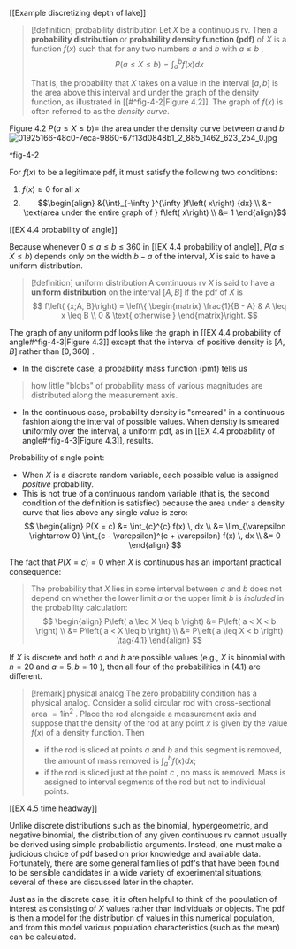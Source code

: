 [[Example discretizing depth of lake]]

> [!definition] probability distribution
> Let $X$ be a continuous rv. 
> Then a **probability distribution** or **probability density function (pdf)** of $X$ is a function $f\left( x\right)$ such that for any two numbers $a$ and $b$ with $a \leq b$ ,
> $$
> P\left( {a \leq X \leq b}\right) = {\int }_{a}^{b}f\left( x\right) {dx}
> $$
> 
> That is, the probability that $X$ takes on a value in the interval $\left\lbrack {a, b}\right\rbrack$ is the area above this interval and under the graph of the density function, as illustrated in [[#^fig-4-2|Figure 4.2]]. 
> The graph of $f\left( x\right)$ is often referred to as the *density curve*.

Figure 4.2 
$P\left( {a \leq X \leq b}\right) =$ the area under the density curve between $a$ and $b$
![01925166-48c0-7eca-9860-67f13d0848b1_2_885_1462_623_254_0.jpg](images/01925166-48c0-7eca-9860-67f13d0848b1_2_885_1462_623_254_0.jpg)

^fig-4-2

For $f\left( x\right)$ to be a legitimate pdf, it must satisfy the following two conditions:
1. $f\left( x\right) \geq 0$ for all $x$
2. $$\begin{align} &{\int}_{-\infty }^{\infty }f\left( x\right) {dx} \\ &= \text{area under the entire graph of } f\left( x\right) \\ &= 1 \end{align}$$

[[EX 4.4 probability of angle]]

Because whenever $0 \leq a \leq b \leq {360}$ in [[EX 4.4 probability of angle]], $P\left( {a \leq X \leq b}\right)$ depends only on the width $b - a$ of the interval, $X$ is said to have a uniform distribution.

> [!definition] uniform distribution
> A continuous rv $X$ is said to have a **uniform distribution** on the interval $\left\lbrack {A, B}\right\rbrack$ if the pdf of $X$ is
> $$
> f\left( {x;A, B}\right) = \left\{ \begin{matrix} \frac{1}{B - A} & A \leq x \leq B \\ 0 & \text{ otherwise } \end{matrix}\right.
> $$

The graph of any uniform pdf looks like the graph in [[EX 4.4 probability of angle#^fig-4-3|Figure 4.3]] except that the interval of positive density is $\left\lbrack {A, B}\right\rbrack$ rather than $\left\lbrack {0,{360}}\right\rbrack$ .

- In the discrete case, a probability mass function (pmf) tells us 
> how little "blobs" of probability mass of various magnitudes are distributed along the measurement axis. 
- In the continuous case, probability density is "smeared" in a continuous fashion along the interval of possible values. 
When density is smeared uniformly over the interval, a uniform pdf, as in [[EX 4.4 probability of angle#^fig-4-3|Figure 4.3]], results.

Probability of single point: 
- When $X$ is a discrete random variable, each possible value is assigned *positive* probability. 
- This is not true of a continuous random variable (that is, the second condition of the definition is satisfied) because the area under a density curve that lies above any single value is zero:
$$
\begin{align}
    P(X = c) &= \int_{c}^{c} f(x) \, dx \\
    &= \lim_{\varepsilon \rightarrow 0} \int_{c - \varepsilon}^{c + \varepsilon} f(x) \, dx \\
    &= 0
\end{align}
$$

The fact that $P\left( {X = c}\right) = 0$ when $X$ is continuous has an important practical consequence: 
> The probability that $X$ lies in some interval between $a$ and $b$ does not depend on whether the lower limit $a$ or the upper limit $b$ is *included* in the probability calculation:
> $$
> \begin{align}
>     P\left( a \leq X \leq b \right) &= P\left( a < X < b \right) \\
>     &= P\left( a < X \leq b \right) \\
>     &= P\left( a \leq X < b \right) \tag{4.1}
> \end{align}
> $$

If $X$ is discrete and both $a$ and $b$ are possible values (e.g., $X$ is binomial with $n = {20}$ and $a = 5, b = {10}$ ), then all four of the probabilities in (4.1) are different.

> [!remark] physical analog
> The zero probability condition has a physical analog. 
> Consider a solid circular rod with cross-sectional area $= 1{\mathrm{{in}}}^{2}$ . 
> Place the rod alongside a measurement axis and suppose that the density of the rod at any point $x$ is given by the value $f\left( x\right)$ of a density function. 
> Then 
> - if the rod is sliced at points $a$ and $b$ and this segment is removed, the amount of mass removed is ${\int }_{a}^{b}f\left( x\right) {dx}$; 
> - if the rod is sliced just at the point $c$ , no mass is removed. 
> Mass is assigned to interval segments of the rod but not to individual points.

[[EX 4.5 time headway]]

Unlike discrete distributions such as the binomial, hypergeometric, and negative binomial, the distribution of any given continuous rv cannot usually be derived using simple probabilistic arguments. 
Instead, one must make a judicious choice of pdf based on prior knowledge and available data. 
Fortunately, there are some general families of pdf's that have been found to be sensible candidates in a wide variety of experimental situations; several of these are discussed later in the chapter.

Just as in the discrete case, it is often helpful to think of the population of interest as consisting of $X$ values rather than individuals or objects. 
The pdf is then a model for the distribution of values in this numerical population, and from this model various population characteristics (such as the mean) can be calculated.
